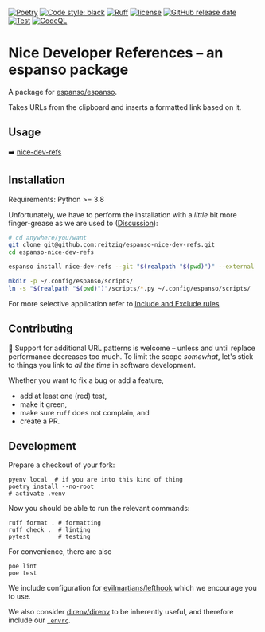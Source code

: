 [![Poetry](https://img.shields.io/endpoint?url=https://python-poetry.org/badge/v0.json)](https://python-poetry.org/)
[![Code style: black](https://img.shields.io/badge/code%20style-black-000000.svg)](https://github.com/psf/black)
[![Ruff](https://img.shields.io/endpoint?url=https://raw.githubusercontent.com/charliermarsh/ruff/main/assets/badge/v2.json)](https://github.com/astral-sh/ruff)
[![license](https://img.shields.io/github/license/reitzig/espanso-nice-dev-refs.svg)](https://github.com/reitzig/espanso-nice-dev-refs/main/LICENSE)
[![GitHub release date](https://img.shields.io/github/tag-date/reitzig/espanso-nice-dev-refs.svg)](https://github.com/reitzig/espanso-nice-dev-refs/tags)
[![Test](https://github.com/reitzig/espanso-nice-dev-refs/actions/workflows/python-test.yml/badge.svg)](https://github.com/reitzig/espanso-nice-dev-refs/actions/workflows/python-test.yml)
[![CodeQL](https://github.com/reitzig/espanso-nice-dev-refs/actions/workflows/codeql.yml/badge.svg)](https://github.com/reitzig/espanso-nice-dev-refs/actions/workflows/codeql.yml)

# Nice Developer References – an espanso package

A package for [espanso/espanso](https://github.com/espanso/espanso).

Takes URLs from the clipboard and inserts a formatted link based on it.

## Usage

➡️ [nice-dev-refs](nice-dev-refs/README.md)

## Installation

Requirements: Python >= 3.8

Unfortunately, we have to perform the installation 
with a _little_ bit more finger-grease as we are used to 
([Discussion](https://github.com/espanso/espanso/discussions/1558)):

```bash
# cd anywhere/you/want
git clone git@github.com:reitzig/espanso-nice-dev-refs.git
cd espanso-nice-dev-refs

espanso install nice-dev-refs --git "$(realpath "$(pwd)")" --external

mkdir -p ~/.config/espanso/scripts/
ln -s "$(realpath "$(pwd)")"/scripts/*.py ~/.config/espanso/scripts/
```

For more selective application refer
to [Include and Exclude rules](https://espanso.org/docs/configuration/include-and-exclude/)


## Contributing

🥳 Support for additional URL patterns is welcome –
unless and until replace performance decreases too much.
To limit the scope _somewhat_, 
let's stick to things you link to _all the time_ in software development.

Whether you want to fix a bug or add a feature,
- add at least one (red) test,
- make it green, 
- make sure `ruff` does not complain, and
- create a PR.


## Development

<!-- TODO: add devenv / devcontainer -->

Prepare a checkout of your fork:

```shell
pyenv local  # if you are into this kind of thing
poetry install --no-root
# activate .venv
```

Now you should be able to run the relevant commands:

```shell
ruff format . # formatting
ruff check .  # linting
pytest        # testing
```

For convenience, there are also

```shell
poe lint
poe test
```

We include configuration for 
    [evilmartians/lefthook](https://github.com/evilmartians/lefthook)
which we encourage you to use.

We also consider
    [direnv/direnv](https://github.com/direnv/direnv)
to be inherently useful,
and therefore include our
    [`.envrc`](.envrc).
